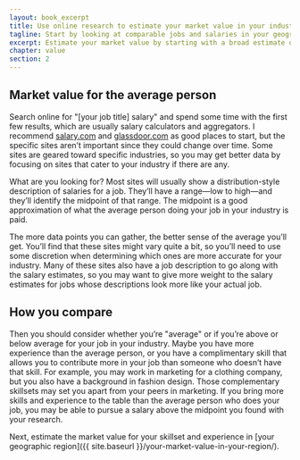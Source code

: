 ```yaml
---
layout: book_excerpt
title: Use online research to estimate your market value in your industry
tagline: Start by looking at comparable jobs and salaries in your geographic region
excerpt: Estimate your market value by starting with a broad estimate of the market value for your skillset and experience in your industry.
chapter: value
section: 2
---
```


## Market value for the average person

Search online for "[your job title] salary" and spend some time with the first few results, which are usually salary calculators and aggregators. I recommend [salary.com](http://www.salary.com) and [glassdoor.com](https://www.glassdoor.com) as good places to start, but the specific sites aren’t important since they could change over time. Some sites are geared toward specific industries, so you may get better data by focusing on sites that cater to your industry if there are any.

What are you looking for? Most sites will usually show a distribution-style description of salaries for a job. They’ll have a range—low to high—and they’ll identify the midpoint of that range. The midpoint is a good approximation of what the average person doing your job in your industry is paid.

The more data points you can gather, the better sense of the average you’ll get. You’ll find that these sites might vary quite a bit, so you’ll need to use some discretion when determining which ones are more accurate for your industry. Many of these sites also have a job description to go along with the salary estimates, so you may want to give more weight to the salary estimates for jobs whose descriptions look more like your actual job.

## How you compare

Then you should consider whether you’re "average" or if you’re above or below average for your job in your industry. Maybe you have more experience than the average person, or you have a complimentary skill that allows you to contribute more in your job than someone who doesn’t have that skill. For example, you may work in marketing for a clothing company, but you also have a background in fashion design. Those complementary skillsets may set you apart from your peers in marketing. If you bring more skills and experience to the table than the average person who does your job, you may be able to pursue a salary above the midpoint you found with your research. 

Next, estimate the market value for your skillset and experience in [your geographic region]({{ site.baseurl }}/your-market-value-in-your-region/).